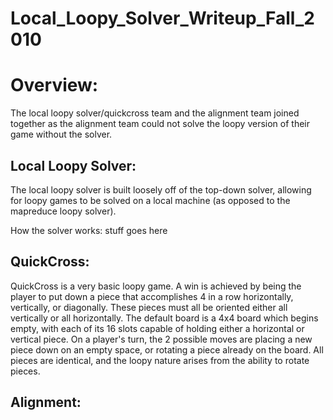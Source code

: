 Local\_Loopy\_Solver\_Writeup\_Fall\_2010
=========================================

Overview:
=========

The local loopy solver/quickcross team and the alignment team joined together as the alignment team could not solve the loopy version of their game without the solver.

Local Loopy Solver:
-------------------

The local loopy solver is built loosely off of the top-down solver, allowing for loopy games to be solved on a local machine (as opposed to the mapreduce loopy solver).

How the solver works: stuff goes here

QuickCross:
-----------

QuickCross is a very basic loopy game. A win is achieved by being the player to put down a piece that accomplishes 4 in a row horizontally, vertically, or diagonally. These pieces must all be oriented either all vertically or all horizontally. The default board is a 4x4 board which begins empty, with each of its 16 slots capable of holding either a horizontal or vertical piece. On a player's turn, the 2 possible moves are placing a new piece down on an empty space, or rotating a piece already on the board. All pieces are identical, and the loopy nature arises from the ability to rotate pieces.

Alignment:
----------
